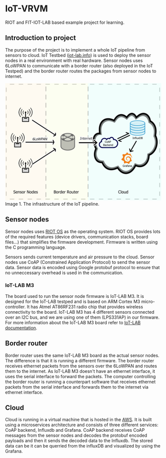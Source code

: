# IoT-VRVM

RIOT and FIT-IOT-LAB based example project for learning.

## Introduction to project

The purpose of the project is to implement a whole IoT pipeline from sensors to cloud. IoT Testbed ([iot-lab.info](https://iot-lab.info)) is used to deploy the sensor nodes in a real environment with real hardware. Sensor nodes uses 6LoWPAN to communicate with a border router (also deployed in the IoT Testped) and the border router routes the packages from sensor nodes to internet.

![Infrastructure](/images/infrastructure.png)
Image 1. The infrastructure of the IoT pipeline.

## Sensor nodes

Sensor nodes uses [RIOT OS](https://www.riot-os.org/) as the operating system. RIOT OS provides lots of the required features (device drivers, communication stacks, board files...) that simplifies the firmware development. Firmware is written using the C programming language.

Sensors sends current temperature and air pressure to the cloud. Sensor nodes use CoAP (Constrained Application Protocol) to send the sensor data. Sensor data is encoded using Google protobuf protocol to ensure that no unneccessary overhead is used in the communication.

### IoT-LAB M3

The board used to run the sensor node firmware is IoT-LAB M3. It is designed for the IoT-LAB testped and is based on ARM Cortex M3 micro-controller. It has Atmel AT86RF231 radio chip that provides wireless connectivity to the board. IoT-LAB M3 has 4 different sensors connected over an I2C bus, and we are using one of them (LPS331AP) in our firmware. For more information about the IoT-LAB M3 board refer to [IoT-LAB documentation](https://www.iot-lab.info/docs/boards/iot-lab-m3/).

## Border router

Border router uses the same IoT-LAB M3 board as the actual sensor nodes. The difference is that it is running a different firmware. The border router receives ethernet packets from the sensors over the 6LoWPAN and routes them to the internet. As IoT-LAB M3 doesn't have an ethernet interface, it uses the serial interface to forward the packets. The computer controlling the border router is running a counterpart software that receives ethernet packets from the serial interface and forwards them to the internet via ethernet interface.

## Cloud

Cloud is running in a virtual machine that is hosted in the [AWS](https://aws.amazon.com/). It is built using a microservices architecture and consists of three different services: CoAP backend, Influxdb and Grafana. CoAP backend receives CoAP messages from the sensor nodes and decodes the protobuf encoded payloads and then it sends the decoded data to the Influxdb. The stored data can be it can be querried from the influxDB and visualized by using the Grafana.